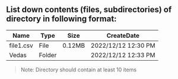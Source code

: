 ## List down contents (files, subdirectories) of directory in following format:

|Name|Type|Size|CreateDate|
-|-|-|-|    
file1.csv|File|0.12MB|2022/12/12 12:30 PM 
Vedas|Folder||2022/12/12 12:33 PM

> Note: Directory should contain at least 10 items
